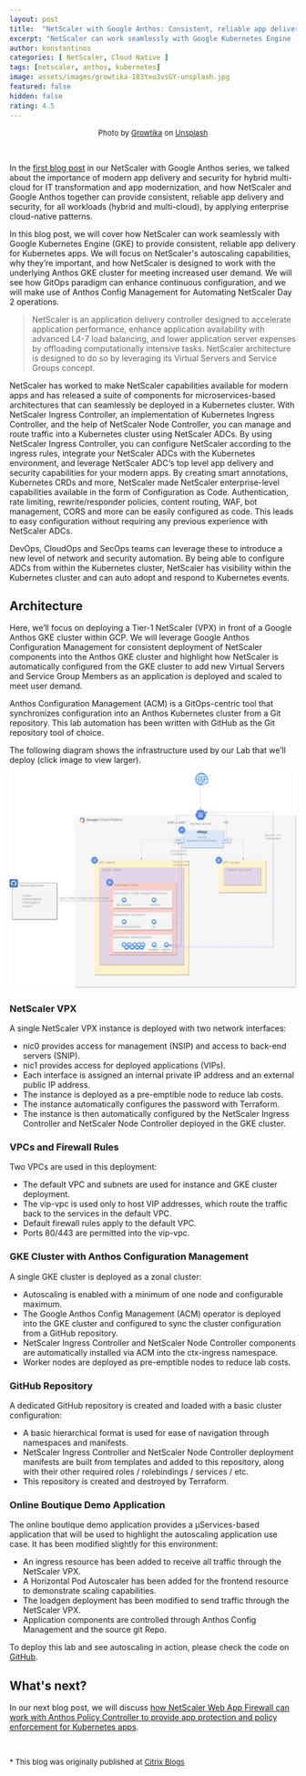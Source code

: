 ```yaml
---
layout: post
title:  "NetScaler with Google Anthos: Consistent, reliable app delivery for Kubernetes apps"
excerpt: "NetScaler can work seamlessly with Google Kubernetes Engine (GKE) to provide consistent, reliable app delivery for Kubernetes apps."
author: konstantinos
categories: [ NetScaler, Cloud Native ]
tags: [netscaler, anthos, kubernetes]
image: assets/images/growtika-183Yxo3vsGY-unsplash.jpg
featured: false
hidden: false
rating: 4.5
---
```


<div style="text-align: center; font-size: small;">Photo by <a href="https://unsplash.com/@growtika?utm_source=unsplash&utm_medium=referral&utm_content=creditCopyText">Growtika</a> on <a href="https://unsplash.com/photos/183Yxo3vsGY?utm_source=unsplash&utm_medium=referral&utm_content=creditCopyText">Unsplash</a></div>

&nbsp;  


In the <a href="../netscaler-with-google-anthos-part1">first blog post</a> in our NetScaler with Google Anthos series, we talked about the importance of modern app delivery and security for hybrid multi-cloud for IT transformation and app modernization, and how NetScaler and Google Anthos together can provide consistent, reliable app delivery and security, for all workloads (hybrid and multi-cloud), by applying enterprise cloud-native patterns.

In this blog post, we will cover how NetScaler can work seamlessly with Google Kubernetes Engine (GKE) to provide consistent, reliable app delivery for Kubernetes apps. We will focus on NetScaler's autoscaling capabilities, why they’re important, and how NetScaler is designed to work with the underlying Anthos GKE cluster for meeting increased user demand. We will see how GitOps paradigm can enhance continuous configuration, and we will make use of Anthos Config Management for Automating NetScaler Day 2 operations.

>NetScaler is an application delivery controller designed to accelerate application performance, enhance application availability with advanced L4-7 load balancing, and lower application server expenses by offloading computationally intensive tasks. NetScaler architecture is designed to do so by leveraging its Virtual Servers and Service Groups concept.

NetScaler has worked to make NetScaler capabilities available for modern apps and has released a suite of components for microservices-based architectures that can seamlessly be deployed in a Kubernetes cluster. With NetScaler Ingress Controller, an implementation of Kubernetes Ingress Controller, and the help of NetScaler Node Controller, you can manage and route traffic into a Kubernetes cluster using NetScaler ADCs. By using NetScaler Ingress Controller, you can configure NetScaler according to the ingress rules, integrate your NetScaler ADCs with the Kubernetes environment, and leverage NetScaler ADC‘s top level app delivery and security capabilities for your modern apps. By creating smart annotations, Kubernetes CRDs and more, NetScaler made NetScaler enterprise-level capabilities available in the form of Configuration as Code. Authentication, rate limiting, rewrite/responder policies, content routing, WAF, bot management, CORS and more can be easily configured as code. This leads to easy configuration without requiring any previous experience with NetScaler ADCs.

DevOps, CloudOps and SecOps teams can leverage these to introduce a new level of network and security automation. By being able to configure ADCs from within the Kubernetes cluster, NetScaler has visibility within the Kubernetes cluster and can auto adopt and respond to Kubernetes events.

## Architecture

Here, we’ll focus on deploying a Tier-1 NetScaler (VPX) in front of a Google Anthos GKE cluster within GCP. We will leverage Google Anthos Configuration Management for consistent deployment of NetScaler components into the Anthos GKE cluster and highlight how NetScaler is automatically configured from the GKE cluster to add new Virtual Servers and Service Group Members as an application is deployed and scaled to meet user demand.

Anthos Configuration Management (ACM) is a GitOps-centric tool that synchronizes configuration into an Anthos Kubernetes cluster from a Git repository. This lab automation has been written with GitHub as the Git repository tool of choice.

The following diagram shows the infrastructure used by our Lab that we’ll deploy (click image to view larger).

![](../assets/images/netscaler-anthos-part2.png)

### NetScaler VPX

A single NetScaler VPX instance is deployed with two network interfaces:

- nic0 provides access for management (NSIP) and access to back-end servers (SNIP).
- nic1 provides access for deployed applications (VIPs).
- Each interface is assigned an internal private IP address and an external public IP address.
- The instance is deployed as a pre-emptible node to reduce lab costs.
- The instance automatically configures the password with Terraform.
- The instance is then automatically configured by the NetScaler Ingress Controller and NetScaler Node Controller deployed in the GKE cluster.

### VPCs and Firewall Rules

Two VPCs are used in this deployment:

- The default VPC and subnets are used for instance and GKE cluster deployment.
- The vip-vpc is used only to host VIP addresses, which route the traffic back to the services in the default VPC.
- Default firewall rules apply to the default VPC.
- Ports 80/443 are permitted into the vip-vpc.

### GKE Cluster with Anthos Configuration Management
A single GKE cluster is deployed as a zonal cluster:

- Autoscaling is enabled with a minimum of one node and configurable maximum.
- The Google Anthos Config Management (ACM) operator is deployed into the GKE cluster and configured to sync the cluster configuration from a GitHub repository.
- NetScaler Ingress Controller and NetScaler Node Controller components are automatically installed via ACM into the ctx-ingress namespace.
- Worker nodes are deployed as pre-emptible nodes to reduce lab costs.

### GitHub Repository
A dedicated GitHub repository is created and loaded with a basic cluster configuration:

- A basic hierarchical format is used for ease of navigation through namespaces and manifests.
- NetScaler Ingress Controller and NetScaler Node Controller deployment manifests are built from templates and added to this repository, along with their other required roles / rolebindings / services / etc.
- This repository is created and destroyed by Terraform.

### Online Boutique Demo Application
The online boutique demo application provides a μServices-based application that will be used to highlight the autoscaling application use case. It has been modified slightly for this environment:

- An ingress resource has been added to receive all traffic through the NetScaler VPX.
- A Horizontal Pod Autoscaler has been added for the frontend resource to demonstrate scaling capabilities.
- The loadgen deployment has been modified to send traffic through the NetScaler VPX.
- Application components are controlled through Anthos Config Management and the source git Repo.

To deploy this lab and see autoscaling in action, please check the code on <a target="_blank" href="https://github.com/citrix/cloud-native-getting-started/blob/master/gcp/anthos/scaleup/README.md"> GitHub</a>.

## What's next?

In our next blog post, we will discuss <a href="../netscaler-with-google-anthos-part3">how NetScaler Web App Firewall can work with Anthos Policy Controller to provide app protection and policy enforcement for Kubernetes apps</a>.

&nbsp;  

<div style="font-size: small;">* This blog was originally published at <a target="_blank" href="https://www.citrix.com/blogs/2022/05/24/citrix-adc-with-google-anthos-consistent-reliable-app-delivery-for-kubernetes-apps/">Citrix Blogs</a></div>

&nbsp; 